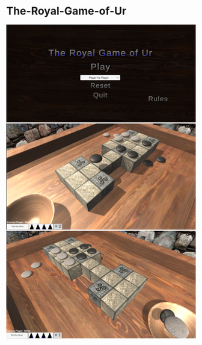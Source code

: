 # The-Royal-Game-of-Ur

<img src="Screenshots/UrSS1.png">
<img src="Screenshots/Screenshots.png">
<img src="Screenshots/UrSS3.png">
